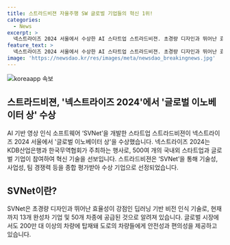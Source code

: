 ```yaml
---
title: 스트라드비젼 자율주행 SW 글로벌 기업들의 혁신 1위!
categories:
  - News
excerpt: >
  넥스트라이즈 2024 서울에서 수상한 AI 스타트업 스트라드비젼. 초경량 디자인과 뛰어난 효율성이 강점인 SVNet으로 글로벌 이노베이터상 수상. 현재까지 13개 완성차 기업 및 50개 차종에 공급되며, 전 세계적으로 200만 대 이상의 차량에 탑재돼 안전성과 편의성을 제공. 또한, 코스닥 상장 심사신청을 목표로 IPO를 준비 중.
feature_text: >
  넥스트라이즈 2024 서울에서 수상한 AI 스타트업 스트라드비젼. 초경량 디자인과 뛰어난 효율성이 강점인 SVNet으로 글로벌 이노베이터상 수상. 현재까지 13개 완성차 기업 및 50개 차종에 공급되며, 전 세계적으로 200만 대 이상의 차량에 탑재돼 안전성과 편의성을 제공. 또한, 코스닥 상장 심사신청을 목표로 IPO를 준비 중.
image: 'https://newsdao.kr/res/images/meta/newsdao_breakingnews.jpg'
---
```


<p><img src="https://newsdao.kr/res/images/meta/newsdao_breakingnews.jpg" alt="koreaapp 속보" /></p>

<h2 data-ke-size="size26">스트라드비젼, '넥스트라이즈 2024'에서 '글로벌 이노베이터 상' 수상</h2>

<p data-ke-size="size16">AI 기반 영상 인식 소프트웨어 ‘SVNet’을 개발한 스타트업 스트라드비젼이 넥스트라이즈 2024 서울에서 '글로벌 이노베이터 상'을 수상했습니다. 넥스트라이즈 2024는 KDB산업은행과 한국무역협회가 주최하는 행사로, 500여 개의 국내외 스타트업과 글로벌 기업이 참여하여 혁신 기술을 선보입니다. 스트라드비젼은 ‘SVNet’을 통해 기술성, 사업성, 팀 경쟁력 등을 종합 평가받아 수상 기업으로 선정되었습니다.</p>

<h2 data-ke-size="size26">SVNet이란?</h2>

<p data-ke-size="size16">SVNet은 초경량 디자인과 뛰어난 효율성이 강점인 딥러닝 기반 비전 인식 기술로, 현재까지 13개 완성차 기업 및 50개 차종에 공급된 것으로 알려져 있습니다. 글로벌 시장에서도 200만 대 이상의 차량에 탑재돼 도로의 차량들에게 안전성과 편의성을 제공하고 있습니다.</p>

